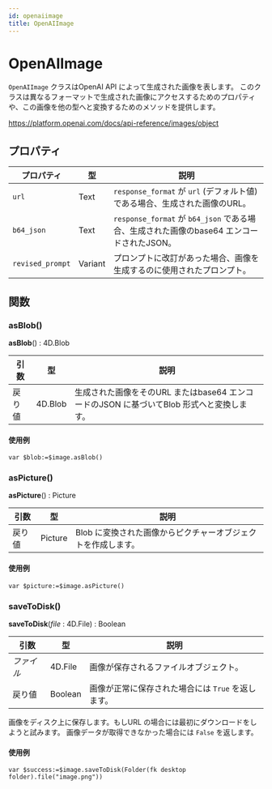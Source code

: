 ```yaml
---
id: openaiimage
title: OpenAIImage
---
```


# OpenAIImage

`OpenAIImage` クラスはOpenAI API によって生成された画像を表します。 このクラスは異なるフォーマットで生成された画像にアクセスするためのプロパティや、この画像を他の型へと変換するためのメソッドを提供します。

https://platform.openai.com/docs/api-reference/images/object

## プロパティ

| プロパティ            | 型       | 説明                                                                      |
| ---------------- | ------- | ----------------------------------------------------------------------- |
| `url`            | Text    | `response_format` が `url` (デフォルト値)である場合、生成された画像のURL。 |
| `b64_json`       | Text    | `response_format` が `b64_json` である場合、生成された画像のbase64 エンコードされたJSON。       |
| `revised_prompt` | Variant | プロンプトに改訂があった場合、画像を生成するのに使用されたプロンプト。                                     |

## 関数

### asBlob()

**asBlob**() : 4D.Blob

| 引数  | 型                       | 説明                                                      |
| --- | ----------------------- | ------------------------------------------------------- |
| 戻り値 | 4D.Blob | 生成された画像をそのURL またはbase64 エンコードのJSON に基づいてBlob 形式へと変換します。 |

#### 使用例

```4d
var $blob:=$image.asBlob()
```

### asPicture()

**asPicture**() : Picture

| 引数  | 型       | 説明                                |
| --- | ------- | --------------------------------- |
| 戻り値 | Picture | Blob に変換された画像からピクチャーオブジェクトを作成します。 |

#### 使用例

```4d
var $picture:=$image.asPicture()
```

### saveToDisk()

**saveToDisk**(*file* : 4D.File) : Boolean

| 引数     | 型                       | 説明                            |
| ------ | ----------------------- | ----------------------------- |
| *ファイル* | 4D.File | 画像が保存されるファイルオブジェクト。           |
| 戻り値    | Boolean                 | 画像が正常に保存された場合には `True` を返します。 |

画像をディスク上に保存します。もしURL の場合には最初にダウンロードをしようと試みます。 画像データが取得できなかった場合には `False` を返します。

#### 使用例

```4d
var $success:=$image.saveToDisk(Folder(fk desktop folder).file("image.png"))
```
